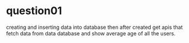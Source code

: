 # question01
creating and inserting data into database then after created get apis that fetch data from data database and show average age of all the users.
